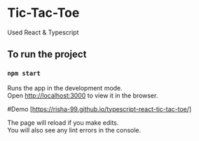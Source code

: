 # Tic-Tac-Toe

Used React & Typescript 

## To run the project

### `npm start`




Runs the app in the development mode.\
Open [http://localhost:3000](http://localhost:3000) to view it in the browser.

#Demo
[https://risha-99.github.io/typescript-react-tic-tac-toe/]



The page will reload if you make edits.\
You will also see any lint errors in the console.

